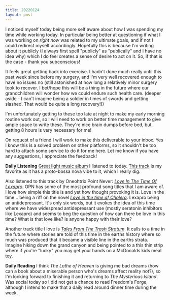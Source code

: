 ```yaml
---
title: 20220124
layout: post
---
```


I noticed myself today being more self aware about how I was spending my time while working today. In particular being better at questioning if what I was working on *right now* was related to my ultimate goals, and if not I could redirect myself accordingly. Hopefully this is because I'm writing about it publicly (I always first spell "publicly" as "publically" and I have no idea why) which I do feel creates a sense of desire to act on it. So, if that is the case - thank you subconscious! 

It feels great getting back into exercise. I hadn't done much really until this past week since before my surgery, and I'm very well recovered enough to have no issues no (still astonished at how long a relatively minor surgery took to recover. I bet/hope this will be a thing in the future where our grandchildren will wonder how we could endure such health care. (deeper aside - I can't imagine being a soldier in times of swords and getting slashed. That would be quite a long recovery!))   

I'm unfortunately getting to these too late at night to make my early morning routine work out, so I will need to work on better time management to give ample space to write these. They're nice brain dumps before bed, but getting 8 hours is very necessary for me!

On request of a friend I will work to make this deliverable to your inbox. Yes I know this is a solved problem on other platforms, so it shouldn't be too hard to attach some service to do it for me here. Let me know if you have any suggestions, I appreciate the feedback!

**Daily Listening**
[Great light music album](https://open.spotify.com/album/4PcUtFM1WZ2tXPYyOkO6zN?si=YWVjKvPzSh2MtWbhwdx0Tg) I listened to today. [This track](https://open.spotify.com/track/7MuzDLeBtd9x1O2L8rJN1u?si=b7574946e72d4415) is my favorite as it has a proto-bossa nova vibe to it, which I really dig. 

Also listened to this track by Oneohtrix Point Never: *[Love In The Time Of Lexapro](https://open.spotify.com/track/2Id9K3M20JrYUSMA5fMk4g?si=e311de274d7f4b75)*. OPN has some of the most profound song titles that I am aware of. I love how simple this title is and yet how thought provoking it is. Love in the time... being a riff on the novel *[Love in the time of Cholera](https://www.goodreads.com/book/show/9712.Love_in_the_Time_of_Cholera)*. Lexapro being an antidepressant. It's only six words, but it evokes the idea of this time where we have widespread antidepressant use (mostly seratonin inhibitors like Lexapro) and seems to beg the question of how can there be love in this time? What is that love like? Is anyone happy with their love? 

Another track title I love is *[Tales From The Trash Stratum](https://open.spotify.com/track/7JIZlB5oRPiesFJpB0GIUZ?si=32a35f8cae1c425e)*. It calls to a time in the future where stories are told of this time in the earths history where so much was produced that it became a visible line in the earths strata. Imagine hiking down the grand canyon and being pointed to a this thin strip where if you're "lucky" you may get your hands on a McDonalds kids meal toy. 

**Daily Reading**
I think *The Lathe of Heaven* is giving me bad dreams (how can a book about a miserable person who's dreams affect reality not?), so I'm looking forward to finishing it and returning to *The Mysterious Island*. Was social today so I did not get a chance to read Freedom's Forge, although I intend to make that a daily read around dinner time during the week. 